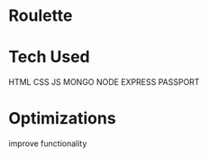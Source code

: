 # Roulette

# Tech Used
HTML CSS JS MONGO NODE EXPRESS PASSPORT

# Optimizations
improve functionality 
